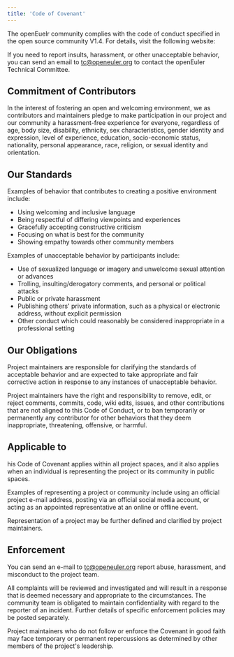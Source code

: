 ```yaml
---
title: 'Code of Covenant'
---
```


<script setup lang="ts">
import { computed } from 'vue';
import BannerLevel2 from '@/components/BannerLevel2.vue'
import bannerBG from '@/assets/banner-secondary.png';
import illustration from '@/assets/illustrations/covenant.png';
import useWindowResize from '@/components/hooks/useWindowResize';

const screenWidth = useWindowResize();
const isMobile = computed(() => {
  return screenWidth.value <= 768 ? true : false;
});
</script>

<ClientOnly>
  <BannerLevel2
    :background-image="bannerBG"
    background-text="COMMUNITY"
    title="Code of Conduct"
    :illustration="illustration"
  />
</ClientOnly>

<div class='markdown' :style="['margin-top:var(--o-spacing-h1)', isMobile ? 'margin-top:var(--o-spacing-h2)' : '']">

The openEuelr community complies with the code of conduct specified in the open source community V1.4. For details, visit the following website:

If you need to report insults, harassment, or other unacceptable behavior, you can send an email to tc@openeuler.org to contact the openEuler Technical Committee.

## Commitment of Contributors

In the interest of fostering an open and welcoming environment, we as contributors and maintainers pledge to make participation in our project and our community a harassment-free experience for everyone, regardless of age, body size, disability, ethnicity, sex characteristics, gender identity and expression, level of experience, education, socio-economic status, nationality, personal appearance, race, religion, or sexual identity and orientation.

## Our Standards

Examples of behavior that contributes to creating a positive environment include:

- Using welcoming and inclusive language
- Being respectful of differing viewpoints and experiences
- Gracefully accepting constructive criticism
- Focusing on what is best for the community
- Showing empathy towards other community members

Examples of unacceptable behavior by participants include:

- Use of sexualized language or imagery and unwelcome sexual attention or advances
- Trolling, insulting/derogatory comments, and personal or political attacks
- Public or private harassment
- Publishing others' private information, such as a physical or electronic address, without explicit permission
- Other conduct which could reasonably be considered inappropriate in a professional setting

## Our Obligations

Project maintainers are responsible for clarifying the standards of acceptable behavior and are expected to take appropriate and fair corrective action in response to any instances of unacceptable behavior.

Project maintainers have the right and responsibility to remove, edit, or reject comments, commits, code, wiki edits, issues, and other contributions that are not aligned to this Code of Conduct, or to ban temporarily or permanently any contributor for other behaviors that they deem inappropriate, threatening, offensive, or harmful.

## Applicable to

his Code of Covenant applies within all project spaces, and it also applies when an individual is representing the project or its community in public spaces.

Examples of representing a project or community include using an official project e-mail address, posting via an official social media account, or acting as an appointed representative at an online or offline event.

Representation of a project may be further defined and clarified by project maintainers.

## Enforcement

You can send an e-mail to tc@openeuler.org report abuse, harassment, and misconduct to the project team.

All complaints will be reviewed and investigated and will result in a response that is deemed necessary and appropriate to the circumstances. The community team is obligated to maintain confidentiality with regard to the reporter of an incident. Further details of specific enforcement policies may be posted separately.

Project maintainers who do not follow or enforce the Covenant in good faith may face temporary or permanent repercussions as determined by other members of the project's leadership.

</div>
